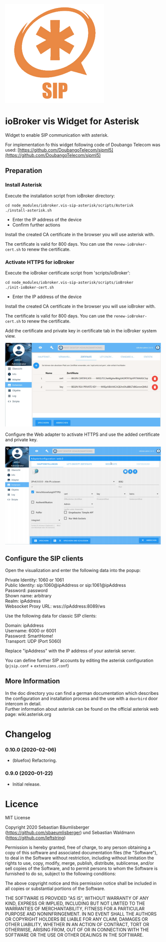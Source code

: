 ![Logo](admin/vis-sip-asterisk.png)
# ioBroker vis Widget for Asterisk

Widget to enable SIP communication with asterisk.

For implementation fo this widget following code of Doubango Telecom was used: [https://github.com/DoubangoTelecom/sipml5](https://github.com/DoubangoTelecom/sipml5)

## Preparation
### Install Asterisk
Execute the installation script from ioBroker directory:
```
cd node_modules/iobroker.vis-sip-asterisk/scripts/Asterisk
./install-asterisk.sh  
```

- Enter the IP address of the device   
- Confirm further actions

Install the created CA certificate in the browser you will use asterisk with.

The certificate is valid for 800 days. You can use the `renew-ioBroker-cert.sh` to renew the certificate.

### Activate HTTPS for ioBroker

Execute the ioBroker certificate script from 'scripts/ioBroker':   
```
cd node_modules/iobroker.vis-sip-asterisk/scripts/ioBroker
./init-ioBoker-cert.sh
```

- Enter the IP address of the device   


Install the created CA certificate in the browser you will use ioBroker with.

The certificate is valid for 800 days. You can use the `renew-ioBroker-cert.sh` to renew the certificate.

Add the certificate and private key in certificate tab in the ioBroker system view.   

![Certificate tab in the ioBroker system view](img/ioBroker-certs.png)

Configure the Web adapter to activate HTTPS and use the added certificate and private key.

![Web adapter configuration](img/web-adapter-config.png)

## Configure the SIP clients
Open the visualization and enter the following data into the popup:

Private Identity: 1060 or 1061   
Public Identity: sip:1060@ipAddress or sip:1061@ipAddress    
Password: password     
Shown name: arbitrary  
Realm: ipAddress   
Websocket Proxy URL: wss://ipAddress:8089/ws

Use the following data for classic SIP clients:

Domain: ipAddress   
Username: 6000 or 6001   
Password: SmartHome!   
Transport: UDP (Port 5060)   

Replace "ipAddress" with the IP address of your asterisk server.

You can define further SIP accounts by editing the asterisk configuration (`pjsip.conf` + `extensions.conf`)

## More Information
In the doc directory you can find a german documentation which describes the configuration and installation process and the use with a `doorbird` door intercom in detail.   
Further information about asterisk can be found on the official asterisk web page: wiki.asterisk.org

# Changelog
### 0.10.0 (2020-02-06)   
* (bluefox) Refactoring.

### 0.9.0 (2020-01-22)   
* Initial release.

# Licence
MIT License

Copyright 2020 Sebastian Bäumlisberger (https://github.com/sbaeumlisberger) und Sebastian Waldmann (https://github.com/leftstring)

Permission is hereby granted, free of charge, to any person obtaining a copy of this software and associated documentation files (the "Software"), to deal in the Software without restriction, including without limitation the rights to use, copy, modify, merge, publish, distribute, sublicense, and/or sell copies of the Software, and to permit persons to whom the Software is furnished to do so, subject to the following conditions:

The above copyright notice and this permission notice shall be included in all copies or substantial portions of the Software.

THE SOFTWARE IS PROVIDED "AS IS", WITHOUT WARRANTY OF ANY KIND, EXPRESS OR IMPLIED, INCLUDING BUT NOT LIMITED TO THE WARRANTIES OF MERCHANTABILITY, FITNESS FOR A PARTICULAR PURPOSE AND NONINFRINGEMENT. IN NO EVENT SHALL THE AUTHORS OR COPYRIGHT HOLDERS BE LIABLE FOR ANY CLAIM, DAMAGES OR OTHER LIABILITY, WHETHER IN AN ACTION OF CONTRACT, TORT OR OTHERWISE, ARISING FROM, OUT OF OR IN CONNECTION WITH THE SOFTWARE OR THE USE OR OTHER DEALINGS IN THE SOFTWARE.

